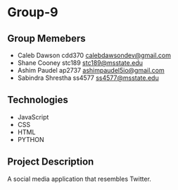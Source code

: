 # Group-9

## Group Memebers

* Caleb Dawson        cdd370      calebdawsondev@gmail.com
* Shane Cooney        stc189      stc189@msstate.edu
* Ashim Paudel        ap2737      ashimpaudel5io@gmail.com
* Sabindra Shrestha   ss4577      ss4577@msstate.edu
## Technologies

* JavaScript
* CSS
* HTML
* PYTHON

## Project Description
A social media application that resembles Twitter.
